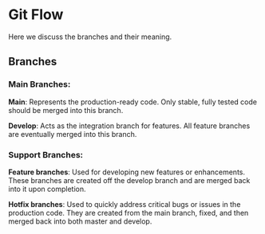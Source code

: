 # Git Flow

Here we discuss the branches and their meaning.

## Branches

### Main Branches:

**Main**: 
Represents the production-ready code. Only stable, fully tested code should be merged into this branch.

**Develop**: 
Acts as the integration branch for features. All feature branches are eventually merged into this branch.

### Support Branches:

**Feature branches**: 
Used for developing new features or enhancements. These branches are created off the develop branch
and are merged back into it upon completion.

**Hotfix branches**: 
Used to quickly address critical bugs or issues in the production code. They are created from the
main branch, fixed, and then merged back into both master and develop.